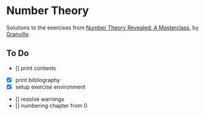 # Number Theory

Solutions to the exercises from [Number Theory Revealed: A Masterclass](http://www.ams.org/publications/books/granville-number-theory), by [Granville](https://dms.umontreal.ca/~andrew/).

## To Do

- [] print contents
- [X] print bibliography
- [X] setup exercise environment
- [] resolve warnings
- [] numbering chapter from 0
